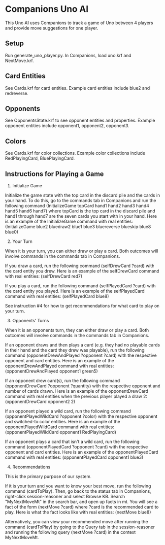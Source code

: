 # Companions Uno AI
This Uno AI uses Companions to track a game of Uno between 4 players and provide move suggestions for one player.

## Setup
Run generate_uno_player.py.
In Companions, load uno.krf and NextMove.krf.

## Card Entities
See Cards.krf for card entities. Example card entities include blue2 and redreverse. 

## Opponents
See OpponentsState.krf to see opponent entities and properties. Example opponent entities include opponent1, opponent2, opponent3. 

## Colors
See Cards.krf for color collections. Example color collections include RedPlayingCard, BluePlayingCard. 

## Instructions for Playing a Game
1. Initialize Game

Initialize the game state with the top card in the discard pile and the cards in your hand. To do this, go to the commands tab in Companions and run the following command (InitializeGame topCard hand1 hand2 hand3 hand4 hand5 hand6 hand7) where topCard is the top card in the discard pile and hand1 through hand7 are the seven cards you start with in your hand. Here is an example of the InitializeGame command with real entities: (InitializeGame blue2 bluedraw2 blue1 blue3 bluereverse blueskip blue8 blue0) 

2. Your Turn

When it is your turn, you can either draw or play a card. Both outcomes will involve commands in the commands tab in Companions. 

If you draw a card, run the following command (selfDrewCard ?card) with the card entity you drew. Here is an example of the selfDrewCard command with real entities: (selfDrewCard red7)

If you play a card, run the following command (selfPlayedCard ?card) with the card entity you played. Here is an example of the selfPlayedCard command with real entities: (selfPlayedCard blue8)

See instruction #4 for how to get recommendations for what card to play on your turn.

3. Opponents' Turns

When it is an opponents turn, they can either draw or play a card. Both outcomes will involve commands in the commands tab in Companions. 

If an opponent draws and then plays a card (e.g. they had no playable cards in their hand and the card they drew was playable), run the following command (opponentDrewAndPlayed ?opponent ?card) with the respective opponent and card entities. Here is an example of the opponentDrewAndPlayed command with real entities:  (opponentDrewAndPlayed opponent1 green5)

If an opponent drew card(s), run the following command (opponentDrewCard ?opponent ?quantity) with the respective opponent and number of cards drawn. Here is an example of the opponentDrewCard command with real entities when the previous player played a draw 2: (opponentDrewCard opponent2 2)

If an opponent played a wild card, run the following command (opponentPlayedWildCard ?opponent ?color) with the respective opponent and switched-to color entities. Here is an example of the opponentPlayedWildCard command with real entities: (opponentPlayedWildCard opponent1 RedPlayingCard)

If an opponent plays a card that isn't a wild card, run the following command (opponentPlayedCard ?opponent ?card) with the respective opponent and card entities. Here is an example of the opponentPlayedCard command with real entities: (opponentPlayedCard opponent1 blue3)

4. Recommendations

This is the primary purpose of our system.

If it is your turn and you want to know your best move, run the following command (cardToPlay). Then, go back to the status tab in Companions, right-click session-reasoner and select Browse KB. Search "MyNextMoveMt" in the search bar, and open up facts in mt. You will see a fact of the form (nextMove ?card) where ?card is the recommended card to play. Here is what the fact looks like with real entities: (nextMove blue8)
         
          
Alternatively, you can view your recommended move after running the command (cardToPlay) by going to the Query tab in the session-reasoner and running the following query (nextMove ?card) in the context MyNextMoveMt. 